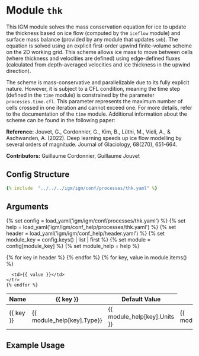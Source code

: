 # Module `thk`

This IGM module solves the mass conservation equation for ice to update the thickness based on ice flow (computed by the `iceflow` module) and surface mass balance (provided by any module that updates `smb`). The equation is solved using an explicit first-order upwind finite-volume scheme on the 2D working grid. This scheme allows ice mass to move between cells (where thickness and velocities are defined) using edge-defined fluxes (calculated from depth-averaged velocities and ice thickness in the upwind direction). 

The scheme is mass-conservative and parallelizable due to its fully explicit nature. However, it is subject to a CFL condition, meaning the time step (defined in the `time` module) is constrained by the parameter `processes.time.cfl`. This parameter represents the maximum number of cells crossed in one iteration and cannot exceed one. For more details, refer to the documentation of the `time` module. Additional information about the scheme can be found in the following paper:

**Reference:** Jouvet, G., Cordonnier, G., Kim, B., Lüthi, M., Vieli, A., & Aschwanden, A. (2022). Deep learning speeds up ice flow modelling by several orders of magnitude. Journal of Glaciology, 68(270), 651-664.

**Contributors:** Guillaume Cordonnier, Guillaume Jouvet

## Config Structure  
~~~yaml
{% include  "../../../igm/igm/conf/processes/thk.yaml" %}
~~~

## Arguments
{% set config = load_yaml('igm/igm/conf/processes/thk.yaml') %}
{% set help = load_yaml('igm/igm/conf_help/processes/thk.yaml') %}
{% set header = load_yaml('igm/igm/conf_help/header.yaml') %}
{% set module_key = config.keys() | list | first %}
{% set module = config[module_key] %}
{% set module_help = help %}

<table>
  <thead>
    <tr>
      <th>Name</th>
      {% for key in header %}
      <th>{{ key }}</th>
      {% endfor %}
      <th>Default Value</th>
    </tr>
  </thead>
  <tbody>
    {% for key, value in module.items() %}
    <tr>
      <td>{{ key }}</td>
      <td>{{ module_help[key].Type}}</td>
      <!-- <td>{{ module_help[key].Units}}</td> -->
      <td><span class="math">{{ module_help[key].Units }}</span></td>
      <td>{{ module_help[key].Description}}</td>

      <td>{{ value }}</td>
    </tr>
    {% endfor %}
  </tbody>
</table>

<script type="text/javascript">
  MathJax.Hub.Queue(["Typeset", MathJax.Hub]);
</script>

## Example Usage